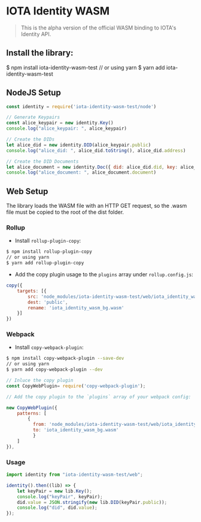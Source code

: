 # IOTA Identity WASM

> This is the alpha version of the official WASM binding to IOTA's Identity API.

## Install the library:
$ npm install iota-identity-wasm-test
// or using yarn
$ yarn add iota-identity-wasm-test

## NodeJS Setup

```js
const identity = require('iota-identity-wasm-test/node')

// Generate Keypairs
const alice_keypair = new identity.Key()
console.log("alice_keypair: ", alice_keypair)

// Create the DIDs
let alice_did = new identity.DID(alice_keypair.public)
console.log("alice_did: ", alice_did.toString(), alice_did.address)

// Create the DID Documents
let alice_document = new identity.Doc({ did: alice_did.did, key: alice_keypair.public })
console.log("alice_document: ", alice_document.document)

```

## Web Setup

The library loads the WASM file with an HTTP GET request, so the .wasm file must be copied to the root of the dist folder.

### Rollup
- Install `rollup-plugin-copy`:
```bash
$ npm install rollup-plugin-copy
// or using yarn
$ yarn add rollup-plugin-copy
```

- Add the copy plugin usage to the `plugins` array under `rollup.config.js`:
```js
copy({
	targets: [{
		src: 'node_modules/iota-identity-wasm-test/web/iota_identity_wasm_bg.wasm',
		dest: 'public',
		rename: 'iota_identity_wasm_bg.wasm'
	}]
})
```

### Webpack
- Install `copy-webpack-plugin`:
```bash
$ npm install copy-webpack-plugin --save-dev
// or using yarn
$ yarn add copy-webpack-plugin --dev
```

```js
// Inluce the copy plugin
const CopyWebPlugin= require('copy-webpack-plugin');

// Add the copy plugin to the `plugins` array of your webpack config:

new CopyWebPlugin({
    patterns: [
        { 
          from: 'node_modules/iota-identity-wasm-test/web/iota_identity_wasm_bg.wasm', 
          to: 'iota_identity_wasm_bg.wasm' 
          }
    ]
}),
```

### Usage
```js
import identity from "iota-identity-wasm-test/web";

identity().then((lib) => {
    let keyPair = new lib.Key();
    console.log("keyPair", keyPair);
    did.value = JSON.stringify(new lib.DID(keyPair.public));
    console.log("did", did.value);
});
```
